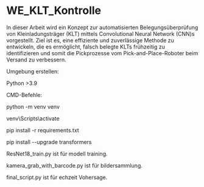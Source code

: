 # WE_KLT_Kontrolle
In dieser Arbeit wird ein Konzept zur automatisierten Belegungsüberprüfung von Kleinladungsträger (KLT) mittels Convolutional Neural Network (CNN)s vorgestellt. 
Ziel ist es, eine effiziente und zuverlässige Methode zu entwickeln, die es ermöglicht, falsch belegte KLTs frühzeitig zu identifizieren und somit die Pickprozesse vom Pick-and-Place-Roboter beim Versand zu verbessern.


Umgebung erstellen:

Python >3.9

CMD-Befehle:

python -m venv venv

venv\Scripts\activate

pip install -r requirements.txt

pip install --upgrade transformers

ResNet18_train.py ist für modell training.

kamera_grab_with_barcode.py ist für bildersammlung.

final_script.py ist für echzeit Vohersage.
